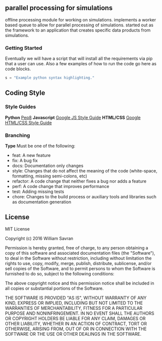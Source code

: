 parallel processing for simulations
---
offline processing module for working on simulations. implements a worker based queue to allow for parallel 
processing of simulations.  started out as the framework to an application that creates specific data products 
from simulations.

### Getting Started
Eventually we will have a script that will install all the requirements via pip that a user can use. Also a few examples of how to run the code go here as code blocks.

```python
s = "Example python syntax highlighting."
```

## Coding Style
### Style Guides
**Python** [Pep8](https://www.python.org/dev/peps/pep-0008/)
**Javascript** [Google JS Style Guide](https://google.github.io/styleguide/javascriptguide.xml)
**HTML/CSS** [Google HTML/CSS Style Guide](https://google.github.io/styleguide/htmlcssguide.xml)

### Branching
**Type**
Must be one of the following:
+ feat: A new feature
+ fix: A bug fix
+ docs: Documentation only changes
+ style: Changes that do not affect the meaning of the code (white-space, formatting, missing semi-colons, etc)
+ refactor: A code change that neither fixes a bug nor adds a feature
+ perf: A code change that improves performance
+ test: Adding missing tests
+ chore: Changes to the build process or auxiliary tools and libraries such as documentation generation

## License
MIT License

Copyright (c) 2016 William Savran  

Permission is hereby granted, free of charge, to any person obtaining a copy
of this software and associated documentation files (the "Software"), to deal
in the Software without restriction, including without limitation the rights
to use, copy, modify, merge, publish, distribute, sublicense, and/or sell
copies of the Software, and to permit persons to whom the Software is
furnished to do so, subject to the following conditions:  

The above copyright notice and this permission notice shall be included in all
copies or substantial portions of the Software.  

THE SOFTWARE IS PROVIDED "AS IS", WITHOUT WARRANTY OF ANY KIND, EXPRESS OR
IMPLIED, INCLUDING BUT NOT LIMITED TO THE WARRANTIES OF MERCHANTABILITY,
FITNESS FOR A PARTICULAR PURPOSE AND NONINFRINGEMENT. IN NO EVENT SHALL THE
AUTHORS OR COPYRIGHT HOLDERS BE LIABLE FOR ANY CLAIM, DAMAGES OR OTHER
LIABILITY, WHETHER IN AN ACTION OF CONTRACT, TORT OR OTHERWISE, ARISING FROM,
OUT OF OR IN CONNECTION WITH THE SOFTWARE OR THE USE OR OTHER DEALINGS IN THE
SOFTWARE.  
